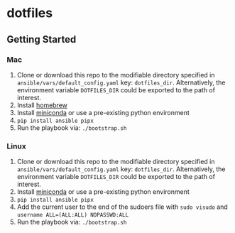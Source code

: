 # dotfiles

## Getting Started

### Mac

1. Clone or download this repo to the modifiable directory specified in `ansible/vars/default_config.yaml` key: `dotfiles_dir`. Alternatively, the environment variable `DOTFILES_DIR` could be exported to the path of interest.
2. Install [homebrew](https://brew.sh/`)
3. Install [miniconda](https://docs.conda.io/en/latest/miniconda.html) or use a pre-existing python environment
4. `pip install ansible pipx`
5. Run the playbook via: `./bootstrap.sh`

### Linux

1. Clone or download this repo to the modifiable directory specified in `ansible/vars/default_config.yaml` key: `dotfiles_dir`. Alternatively, the environment variable `DOTFILES_DIR` could be exported to the path of interest.
2. Install [miniconda](https://docs.conda.io/en/latest/miniconda.html) or use a pre-existing python environment
3. `pip install ansible pipx`
4. Add the current user to the end of the sudoers file with `sudo visudo` and `username ALL=(ALL:ALL) NOPASSWD:ALL`
5. Run the playbook via: `./bootstrap.sh`
